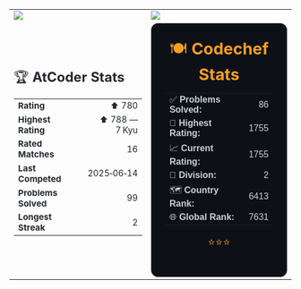 <table>
  <tr>
    <td>
      <a href="https://codeforces.com/profile/Mr.Numerator_007">
        <img src="https://codeforces-readme-stats.vercel.app/api/card?username=Mr.Numerator_007&theme=github_dark&disable_animations=false&show_icons=true&force_username=true" />
      </a>
    </td>
    <td>
      <img src="https://leetcard.jacoblin.cool/Numerator_429?theme=dark" />
    </td>
  </tr>

<tr>
<td>
<!-- AtCoder Stats -->
<div style="margin-top: 20px;">
  <p style="margin: 0; font-size: 1.5em; color: #24292e;">
    🏆 <strong>AtCoder Stats</strong>
  </p>
  <table cellpadding="4" cellspacing="0" width="100%" style="color: #24292e; font-size: 0.95em;">
    <tr>
      <td><strong>Rating</strong></td>
      <td align="right">⬆️ 780</td>
    </tr>
    <tr>
      <td><strong>Highest Rating</strong></td>
      <td align="right">⬆️ 788 — 7 Kyu</td>
    </tr>
    <tr>
      <td><strong>Rated Matches</strong></td>
      <td align="right">16</td>
    </tr>
    <tr>
      <td><strong>Last Competed</strong></td>
      <td align="right">2025‑06‑14</td>
    </tr>
    <tr>
      <td><strong>Problems Solved</strong></td>
      <td align="right">99</td>
    </tr>
    <tr>
      <td><strong>Longest Streak</strong></td>
      <td align="right">2</td>
    </tr>
  </table>
</div>
</td>



<td>
      <div align="center" style="background: #0d1117; border: 1px solid #30363d; border-radius: 12px; padding: 24px; max-width: 420px;">

  <!-- Header -->
  <p style="margin: 0; font-size: 1.8em; color: #f79f1f;">
    🍽️ <strong>Codechef Stats</strong>
  </p>

  <!-- Stats Table -->
  <table cellpadding="4" cellspacing="0" width="100%" style="color: #c9d1d9; font-family: sans-serif;">
    <tr>
      <td>✅ <strong>Problems Solved:</strong></td>
      <td align="right">86</td>
    </tr>
    <tr>
      <td>🥇 <strong>Highest Rating:</strong></td>
      <td align="right">1755</td>
    </tr>
    <tr>
      <td>📈 <strong>Current Rating:</strong></td>
      <td align="right">1755</td>
    </tr>
    <tr>
      <td>🔢 <strong>Division:</strong></td>
      <td align="right">2</td>
    </tr>
    <tr>
      <td>🗺️ <strong>Country Rank:</strong></td>
      <td align="right">6413</td>
    </tr>
    <tr>
      <td>🌐 <strong>Global Rank:</strong></td>
      <td align="right">7631</td>
    </tr>
  </table>

  <!-- Footer Stars -->
  <p style="margin-top: 16px; font-size: 1.2em; color: #f79f1f;">⭐️⭐️⭐️</p>
  </td>



</div>
</tr>
</table>
